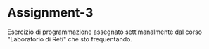 # Assignment-3
Esercizio di programmazione assegnato settimanalmente dal corso "Laboratorio di Reti" che sto frequentando.
